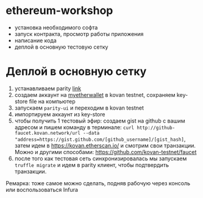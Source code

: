 # ethereum-workshop

* установка необходимого софта
* запуск контракта, просмотр работы приложения
* написание кода
* деплой в основную тестовую сетку




# Деплой в основную сетку
1. устанавливаем parity [link](https://github.com/paritytech/parity)
2. создаем аккаунт на [myetherwallet](https://www.myetherwallet.com/) в kovan testnet, сохраняем key-store file на компьютер
3. запускаем `parity-ui` и переходим в kovan testnet
4. импортируем аккаунт из key-store
5. чтобы получить 1 тестовый эфир: создаем gist на github с вашим адресом и пишем команду в терминале: `curl http://github-faucet.kovan.network/url --data "address=https://gist.github.com/[github_username]/[gist_hash]`, затем идем в https://kovan.etherscan.io/ и смотрим свои транзакции. Можно и другими способами: https://github.com/kovan-testnet/faucet
6. после того как тестовая сеть синхронизировалась мы запускаем `truffle migrate` и идем в parity клиент, чтобы подтвердить транзакции.<br>

Ремарка: тоже самое можно сделать, подняв рабочую через консоль или воспользоваться Infura
